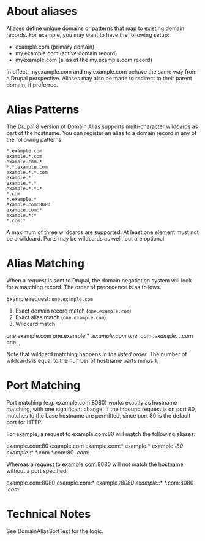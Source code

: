 About aliases
====

Aliases define unique domains or patterns that map to existing domain records.
For example, you may want to have the following setup:

* example.com (primary domain)
* my.example.com (active domain record)
* myexample.com (alias of the my.example.com record)

In effect, myexample.com and my.example.com behave the same way from a Drupal
perspective. Aliases may also be made to redirect to their parent domain, if
preferred.

Alias Patterns
====

The Drupal 8 version of Domain Alias supports multi-character wildcards as part
of the hostname. You can register an alias to a domain record in any of the
following patterns.

    *.example.com
    example.*.com
    example.com.*
    *.*.example.com
    example.*.*.com
    example.*
    example.*.*
    example.*.*.*
    *.com
    *.example.*
    example.com:8080
    example.com:*
    example.*:*
    *.com:*

A maximum of three wildcards are supported. At least one element must not be a
wildcard. Ports may be wildcards as well, but are optional.

Alias Matching
====

When a request is sent to Drupal, the domain negotiation system will look for a
matching record. The order of precedence is as follows.

Example request: `one.example.com`

1. Exact domain record match (`one.example.com`)
1. Exact alias match (`one.example.com`)
1. Wildcard match

  one.example.com
  one.example.*
  *.example.com
  one.*.com
  *.example.*
  *.*.com
  one.*.*,

Note that wildcard matching happens _in the listed order_. The number of
wildcards is equal to the number of hostname parts minus 1.

Port Matching
===

Port matching (e.g. example.com:8080) works exactly as hostname matching, with
one significant change. If the inbound request is on port 80, matches to the
base hostname are permitted, since port 80 is the default port for HTTP.

For example, a request to example.com:80 will match the following aliases:

  example.com:80
  example.com
  example.com:*
  example.*
  example.*:80
  example.*:*
  *.com
  *.com:80
  *.com:*

Whereas a request to example.com:8080 will not match the hostname without a port
specified.

  example.com:8080
  example.com:*
  example.*:8080
  example.*:*
  *.com:8080
  *.com:*

Technical Notes
====

See DomainAliasSortTest for the logic.
